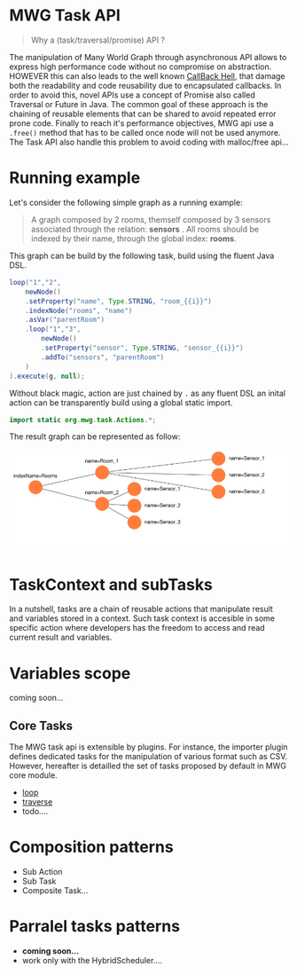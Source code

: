 # MWG Task API

> Why a (task/traversal/promise) API ?

The manipulation of Many World Graph through asynchronous API allows to express high performance code without no compromise on abstraction. HOWEVER this can also leads to the well known [CallBack Hell](http://callbackhell.com/), that damage both the readability and code reusability due to encapsulated callbacks. In order to avoid this, novel APIs use a concept of Promise also called Traversal or Future in Java. The common goal of these approach is the chaining of reusable elements that can be shared to avoid repeated error prone code. Finally to reach it's performance objectives, MWG api use a `.free()` method that has to be called once node will not be used anymore. The Task API also handle this problem to avoid coding with malloc/free api...

# Running example

Let's consider the following simple graph as a running example:

> A graph composed by 2 rooms, themself composed by 3 sensors associated through the relation: __sensors__ . All rooms should be indexed by their name, through the global index: __rooms__.

This graph can be build by the following task, build using the fluent Java DSL.

``` java
loop("1","2",
	newNode()
	.setProperty("name", Type.STRING, "room_{{i}}")
	.indexNode("rooms", "name")
	.asVar("parentRoom")
	.loop("1","3",
		newNode()
		.setProperty("sensor", Type.STRING, "sensor_{{i}}")
		.addTo("sensors", "parentRoom")
	)
).execute(g, null);
```

Without black magic, action are just chained by `.` as any fluent DSL an inital action can be transparently build using a global static import.

```java
import static org.mwg.task.Actions.*;
```

The result graph can be represented as follow:

![Running Example View](./tasks/running_example.png)


# TaskContext and subTasks

In a nutshell, tasks are a chain of reusable actions that manipulate result and variables stored in a context. Such task context is accesible in some specific action where developers has the freedom to access and read current result and variables.


# Variables scope

coming soon...

## Core Tasks

The MWG task api is extensible by plugins. For instance, the importer plugin defines dedicated tasks for the manipulation of various format such as CSV.
However, hereafter is detailled the set of tasks proposed by default in MWG core module.

- [loop](./tasks/loop.md)
- [traverse](./tasks/traverse.md)
- todo....




# Composition patterns

- Sub Action
- Sub Task
- Composite Task...

# Parralel tasks patterns

- **coming soon...**
- work only with the HybridScheduler....
